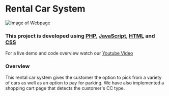 # Rental Car System 

![Image of Webpage](https://github.com/parkhwyy/webpro/blob/master/CarRental/car-rental/img/webpage.png)

### This project is developed using [PHP](https://github.com/php), [JavaScript](https://javascript.com), [HTML](https://html.com) and [CSS](https://github.com/css)
For a live demo and code overview watch our [Youtube Video](https://www.youtube.com/watch?v=4ir_MeqD5Kg&feature=emb_title)

### Overview
This rental car system gives the customer the option to pick from a variety of cars as well as an option to pay for parking. We have also implemented a shopping cart page that detects the customer's CC type.
